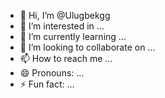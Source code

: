- 👋 Hi, I’m @Ulugbekgg
- 👀 I’m interested in ...
- 🌱 I’m currently learning ...
- 💞️ I’m looking to collaborate on ...
- 📫 How to reach me ...
- 😄 Pronouns: ...
- ⚡ Fun fact: ...

<!---
Ulugbekgg/Ulugbekgg is a ✨ special ✨ repository because its `README.md` (this file) appears on your GitHub profile.
You can click the Preview link to take a look at your changes.
--->
